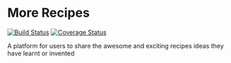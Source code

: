 # More Recipes 
[![Build Status](https://travis-ci.org/tobyleye/More-Recipes.svg?branch=develop)](https://travis-ci.org/tobyleye/More-Recipes)
[![Coverage Status](https://coveralls.io/repos/github/tobyleye/More-Recipes/badge.svg?branch=develop)](https://coveralls.io/github/tobyleye/More-Recipes?branch=develop)

A platform for users to share the awesome and exciting recipes ideas they have learnt or invented
